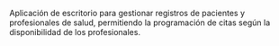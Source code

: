 Aplicación de escritorio para gestionar registros de pacientes y profesionales de salud, permitiendo la programación de citas según la disponibilidad de los profesionales.
